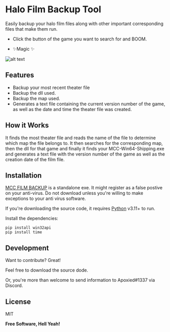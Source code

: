 # Halo Film Backup Tool

Easily backup your halo film files along with other important corresponding files that make them run.

- Click the button of the game you want to search for and BOOM.

- ✨Magic ✨

![alt text](https://imgur.com/jI1F9SF.png)

## Features

- Backup your most recent theater file
- Backup the dll used.
- Backup the map used.
- Generates a text file containing the current version number of the game, as well as the date and time the theater file was created.

## How it Works

It finds the most theater file and reads the name of the file to determine which map the file belongs to.
It then searches for the corresponding map, then the dll for that game and finally it finds your MCC-Win64-Shipping.exe
and generates a text file with the version number of the game as well as the creation date of the film file.

## Installation

[MCC FILM BACKUP](https://github.com/Apoxied/Film_Backup/releases/tag/HALO) is a standalone exe. It might register as a false postive on your anti-virus. Do not download unless you're willing to make exceptions to your anti virus software.

If you're downloading the source code, it requires [Python](https://www.python.org/downloads/) v3.11+ to run.

Install the dependencies:

```
pip install win32api
pip install time

```

## Development

Want to contribute? Great!

Feel free to download the source dode.

Or, you're more than welcome to send information to Apoxied#1337 via Discord.


## License

MIT

**Free Software, Hell Yeah!**
